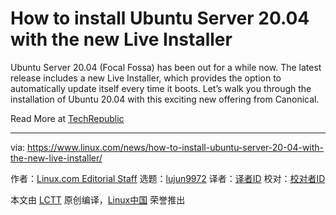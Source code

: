 [#]: collector: (lujun9972)
[#]: translator: ( )
[#]: reviewer: ( )
[#]: publisher: ( )
[#]: url: ( )
[#]: subject: (How to install Ubuntu Server 20.04 with the new Live Installer)
[#]: via: (https://www.linux.com/news/how-to-install-ubuntu-server-20-04-with-the-new-live-installer/)
[#]: author: (Linux.com Editorial Staff https://www.linux.com/author/linuxdotcom/)

How to install Ubuntu Server 20.04 with the new Live Installer
======

Ubuntu Server 20.04 (Focal Fossa) has been out for a while now. The latest release includes a new Live Installer, which provides the option to automatically update itself every time it boots. Let’s walk you through the installation of Ubuntu 20.04 with this exciting new offering from Canonical.

Read More at [TechRepublic][1]

--------------------------------------------------------------------------------

via: https://www.linux.com/news/how-to-install-ubuntu-server-20-04-with-the-new-live-installer/

作者：[Linux.com Editorial Staff][a]
选题：[lujun9972][b]
译者：[译者ID](https://github.com/译者ID)
校对：[校对者ID](https://github.com/校对者ID)

本文由 [LCTT](https://github.com/LCTT/TranslateProject) 原创编译，[Linux中国](https://linux.cn/) 荣誉推出

[a]: https://www.linux.com/author/linuxdotcom/
[b]: https://github.com/lujun9972
[1]: https://www.techrepublic.com/article/how-to-install-ubuntu-server-20-04-with-the-new-live-installer/
